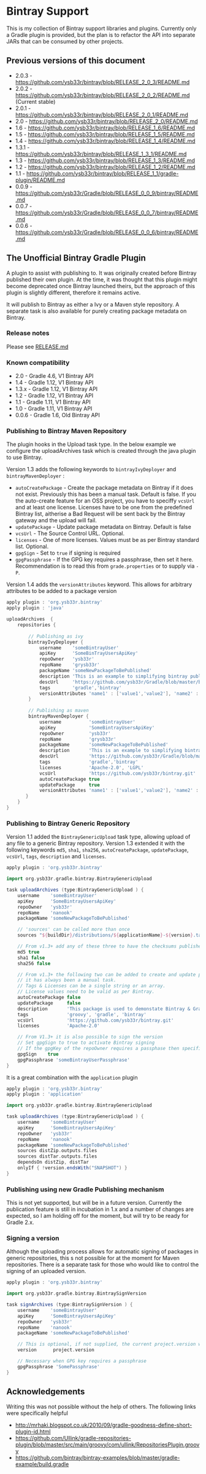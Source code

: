 Bintray Support
===============

This is my collection of Bintray support libraries and plugins. Currently only a Gradle plugin is provided,
but the plan is to refactor the API into separate JARs that can be consumed by other projects.

## Previous versions of this document
+ 2.0.3 - https://github.com/ysb33r/bintray/blob/RELEASE_2_0_3/README.md
+ 2.0.2 - https://github.com/ysb33r/bintray/blob/RELEASE_2_0_2/README.md (Current stable)
+ 2.0.1 - https://github.com/ysb33r/bintray/blob/RELEASE_2_0_1/README.md
+ 2.0   - https://github.com/ysb33r/bintray/blob/RELEASE_2_0/README.md
+ 1.6   - https://github.com/ysb33r/bintray/blob/RELEASE_1_6/README.md
+ 1.5   - https://github.com/ysb33r/bintray/blob/RELEASE_1_5/README.md
+ 1.4   - https://github.com/ysb33r/bintray/blob/RELEASE_1_4/README.md 
+ 1.3.1 - https://github.com/ysb33r/bintray/blob/RELEASE_1_3_1/README.md
+ 1.3   - https://github.com/ysb33r/bintray/blob/RELEASE_1_3/README.md 
+ 1.2   - https://github.com/ysb33r/bintray/blob/RELEASE_1_2/README.md 
+ 1.1   - https://github.com/ysb33r/bintray/blob/RELEASE_1_1/gradle-plugin/README.md
+ 0.0.9 - https://github.com/ysb33r/Gradle/blob/RELEASE_0_0_9/bintray/README.md
+ 0.0.7 - https://github.com/ysb33r/Gradle/blob/RELEASE_0_0_7/bintray/README.md
+ 0.0.6 - https://github.com/ysb33r/Gradle/blob/RELEASE_0_0_6/bintray/README.md

The Unofficial Bintray Gradle Plugin
------------------------------------

A plugin to assist with publishing to. It was originally created before
Bintray published their own plugin. At the time, it was thought that this
plugin might become deprecated once Bintray launched theirs, but the
approach of this plugin is slightly different, therefore it remains active.

It will publish to Bintray as either a Ivy or a Maven style repository. A separate
task is also available for purely creating package metadata on Bintray.

### Release notes

Please see [RELEASE.md](https://github.com/ysb33r/bintray/blob/master/gradle-plugin/RELEASE.md)

### Known compatibility

+ 2.0 - Gradle 4.6, V1 Bintray API
+ 1.4 - Gradle 1.12, V1 Bintray API
+ 1.3.x - Gradle 1.12, V1 Bintray API
+ 1.2 - Gradle 1.12, V1 Bintray API
+ 1.1 - Gradle 1.11, V1 Bintray API
+ 1.0 - Gradle 1.11, V1 Bintray API
+ 0.0.6 - Gradle 1.6, Old Bintray API

### Publishing to Bintray Maven Repository

The plugin hooks in the Upload task type. In the below example we
configure the uploadArchives task which is created through the java 
plugin to use Bintray.

Version 1.3 adds the following keywords to ```bintrayIvyDeployer``` and ```bintrayMavenDeployer``` :

* ```autoCreatePackage``` - Create the package metadata on Bintray if it does not exist. Previously this has been a
manual task.  Default is false. If you the auto-create feature for an OSS project, you have to speciffy `vcsUrl` and at least 
one license. Licenses have to be one from the predefined Bintray list, aitherise a Bad Request will be sent back by the 
Bintray gateway and the upload will fail.
* ```updatePackage``` - Update package metadata on Bintray. Default is false
* ```vcsUrl``` - The Source Control URL. Optional.
* ```licenses``` - One of more licenses. Values must be as per Bintray standard list. Optional.
* ```gpgSign``` - Set to ```true``` if signing is required
* ```gpgPassphrase``` - If the GPG key requires a passphrase, then set it here. Recommendation is to read this from
```grade.properties``` or to supply via ```-P```.

Version 1.4 adds the ```versionAttributes``` keyword. This allows for arbitrary attributes to be added to a package version

```groovy
apply plugin : 'org.ysb33r.bintray'
apply plugin : 'java'

uploadArchives  {
    repositories {
 
        // Publishing as ivy              
		bintrayIvyDeployer {
			username    'someBintrayUser'
            apiKey      'SomeBinTrayUsersApiKey'
         	repoOwner   'ysb33r'
         	repoName    'grysb33r'
         	packageName 'someNewPackageToBePublished'
            description 'This is an example to simplifying bintray publishing'
            descUrl     'https://github.com/ysb33r/Gradle/blob/master/bintray/README.md'
            tags        'gradle','bintray'
            versionAttributes 'name1' : ['value1','value2'], 'name2' : ['value3','value4']
        }
       
		// Publishing as maven
		bintrayMavenDeployer {
			username          'someBintrayUser'
            apiKey            'SomeBintrayUsersApiKey'
         	repoOwner         'ysb33r'
         	repoName          'grysb33r'
         	packageName       'someNewPackageToBePublished'
            description       'This is an example to simplifying bintray publishing'
            descUrl           'https://github.com/ysb33r/Gradle/blob/master/bintray/README.md'
            tags              'gradle','bintray'
            licenses          'Apache-2.0', 'LGPL'
            vcsUrl            'https://github.com/ysb33r/bintray.git'
            autoCreatePackage true
            updatePackage     true
            versionAttributes 'name1' : ['value1','value2'], 'name2' : ['value3','value4']
       }
    }
}

```

### Publishing to Bintray Generic Repository

Version 1.1 added the ```BintrayGenericUpload``` task type, allowing upload of any file to a generic Bintray repository.
Version 1.3 extended it with the following keywords ```md5```, ```sha1```, ```sha256```, ```autoCreatePackage```,
```updatePackage```, ```vcsUrl```, ```tags```, ```description``` and ```licenses```.

```groovy
apply plugin : 'org.ysb33r.bintray'

import org.ysb33r.gradle.bintray.BintrayGenericUpload

task uploadArchives (type:BintrayGenericUpload ) {
    username    'someBintrayUser'
    apiKey      'SomeBintrayUsersApiKey'
    repoOwner   'ysb33r'
    repoName    'nanook'
    packageName 'someNewPackageToBePublished'

    // 'sources' can be called more than once
    sources "${buildDir}/distributions/${applicationName}-${version}.tar"

    // From v1.3+ add any of these three to have the checksums published along with the artifacts
    md5 true
    sha1 false
    sha256 false

    // From v1.3+ the following two can be added to create and update package metadata. Prior to this
    // it has always been a manual task.
    // Tags & Licenses can be a single string or an array.
    // License values need to be valid as per Bintray.
    autoCreatePackage false
    updatePackage     false
    description       'This package is used to demonstate Bintray & Gradle interaction'
    tags              'groovy', 'gradle', 'bintray'
    vcsUrl            'https://github.com/ysb33r/bintray.git'
    licenses          'Apache-2.0'

    // From V1.3+ it is also possible to sign the version
    // Set gpgSign to true to activate Bintray signing
    // If the gpgKey of the repoOwner requires a passphase then specifiy gpgPassphrase
    gpgSign    true
    gpgPassphrase 'someBintrayUserPassphrase'
}
```

It is a great combination with the ```application``` plugin

```groovy
apply plugin : 'org.ysb33r.bintray'
apply plugin : 'application'

import org.ysb33r.gradle.bintray.BintrayGenericUpload

task uploadArchives (type:BintrayGenericUpload ) {
    username    'someBintrayUser'
    apiKey      'SomeBintrayUsersApiKey'
    repoOwner   'ysb33r'
    repoName    'nanook'
    packageName 'someNewPackageToBePublished'
    sources distZip.outputs.files
    sources distTar.outputs.files
    dependsOn distZip, distTar
    onlyIf { !version.endsWith("SNAPSHOT") }
}
```

### Publishing using new Gradle Publishing mechanism

This is not yet supported, but will be in a future version. Currently the publication feature is still in incubation in
1.x and a number of changes are expected, so I am holding off for the moment, but will try to be ready for Gradle 2.x.

### Signing a version

Although the uploading process allows for automatic signing of packages in generic repositories, this s not possible for
at the moment for Maven repositories. There is a separate task for those who would like to control
the signing of an uploaded version.

```groovy
apply plugin : 'org.ysb33r.bintray'

import org.ysb33r.gradle.bintray.BintraySignVersion

task signArchives (type:BintraySignVersion ) {
    username    'someBintrayUser'
    apiKey      'SomeBintrayUsersApiKey'
    repoOwner   'ysb33r'
    repoName    'nanook'
    packageName 'someNewPackageToBePublished'

    // This is optional, if not supplied, the current project.version will be used
    version      project.version

    // Necessary when GPG key requires a passphrase
    gpgPassphrase 'SomePassphrase'
}

```

Acknowledgements
----------------

Writing this was not possible without the help of others. The following links were specifically helpful

- http://mrhaki.blogspot.co.uk/2010/09/gradle-goodness-define-short-plugin-id.html
- https://github.com/Ullink/gradle-repositories-plugin/blob/master/src/main/groovy/com/ullink/RepositoriesPlugin.groovy
- https://github.com/bintray/bintray-examples/blob/master/gradle-example/build.gradle
